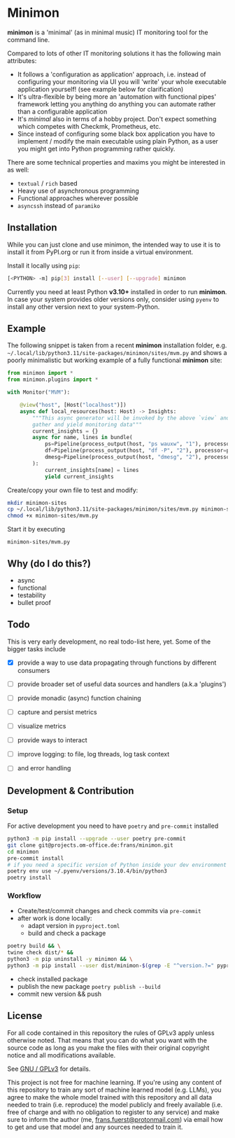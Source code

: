 # Minimon

**minimon** is a 'minimal' (as in minimal music) IT monitoring tool for the command line.

Compared to lots of other IT monitoring solutions it has the following main attributes:

- It follows a 'configuration as application' approach, i.e. instead of configuring your monitoring
  via UI you will 'write' your whole executable application yourself!
  (see example below for clarification)
- It's ultra-flexible by being more an 'automation with functional pipes' framework letting
  you anything do anything you can automate rather than a configurable application
- It's _minimal_ also in terms of a hobby project. Don't expect something which competes with
  Checkmk, Prometheus, etc.
- Since instead of configuring some black box application you have to implement / modify the main
  executable using plain Python, as a user you might get into Python programming rather quickly.


There are some technical properties and maxims you might be interested in as well:

- `textual` / `rich` based
- Heavy use of asynchronous programming
- Functional approaches wherever possible
- `asyncssh` instead of `paramiko`


## Installation

While you can just clone and use minimon, the intended way to use it is to install it from PyPI.org
or run it from inside a virtual environment.

Install it locally using `pip`:

```sh
[<PYTHON> -m] pip[3] install [--user] [--upgrade] minimon
```

Currently you need at least Python **v3.10+** installed in order to run **minimon**. In case your
system provides older versions only, consider using `pyenv` to install any other version next
to your system-Python.


## Example

The following snippet is taken from a recent **minimon** installation folder, e.g.
`~/.local/lib/python3.11/site-packages/minimon/sites/mvm.py` and shows a poorly minimalistic but
working example of a fully functional **minimon** site:

```python
from minimon import *
from minimon.plugins import *

with Monitor("MVM"):

    @view("host", [Host("localhost")])
    async def local_resources(host: Host) -> Insights:
        """This async generator will be invoked by the above `view` and run continuously to
        gather and yield monitoring data"""
        current_insights = {}
        async for name, lines in bundle(
            ps=Pipeline(process_output(host, "ps wauxw", "1"), processor=parse_du),
            df=Pipeline(process_output(host, "df -P", "2"), processor=parse_df),
            dmesg=Pipeline(process_output(host, "dmesg", "2"), processor=parse_dmesg),
        ):
            current_insights[name] = lines
            yield current_insights
```

Create/copy your own file to test and modify:

```sh
mkdir minimon-sites                                                                                                 130 ↵
cp ~/.local/lib/python3.11/site-packages/minimon/sites/mvm.py minimon-sites
chmod +x minimon-sites/mvm.py
```

Start it by executing
```
minimon-sites/mvm.py
```


## Why (do I do this?)

- async
- functional
- testability
- bullet proof


## Todo

This is very early development, no real todo-list here, yet. Some of the bigger tasks include

- [x] provide a way to use data propagating through functions by different consumers
- [ ] provide broader set of useful data sources and handlers (a.k.a 'plugins')
- [ ] provide monadic (async) function chaining
- [ ] capture and persist metrics
- [ ] visualize metrics
- [ ] provide ways to interact
- [ ] improve logging: to file, log threads, log task context
- [ ] and error handling


## Development & Contribution

### Setup

For active development you need to have `poetry` and `pre-commit` installed

```sh
python3 -m pip install --upgrade --user poetry pre-commit
git clone git@projects.om-office.de:frans/minimon.git
cd minimon
pre-commit install
# if you need a specific version of Python inside your dev environment
poetry env use ~/.pyenv/versions/3.10.4/bin/python3
poetry install
```


### Workflow

* Create/test/commit changes and check commits via `pre-commit`
* after work is done locally:
  - adapt version in `pyproject.toml`
  - build and check a package
```sh
poetry build && \
twine check dist/* &&
python3 -m pip uninstall -y minimon && \
python3 -m pip install --user dist/minimon-$(grep -E "^version.?=" pyproject.toml | cut -d '"' -f 2)-py3-none-any.whl
```
  - check installed package
  - publish the new package `poetry publish --build`
  - commit new version && push


## License

For all code contained in this repository the rules of GPLv3 apply unless
otherwise noted. That means that you can do what you want with the source
code as long as you make the files with their original copyright notice
and all modifications available.

See [GNU / GPLv3](https://www.gnu.org/licenses/gpl-3.0.en.html) for details.

This project is not free for machine learning. If you're using any content
of this repository to train any sort of machine learned model (e.g. LLMs),
you agree to make the whole model trained with this repository and all data
needed to train (i.e. reproduce) the model publicly and freely available
(i.e. free of charge and with no obligation to register to any service) and
make sure to inform the author (me, frans.fuerst@protonmail.com) via email
how to get and use that model and any sources needed to train it.
